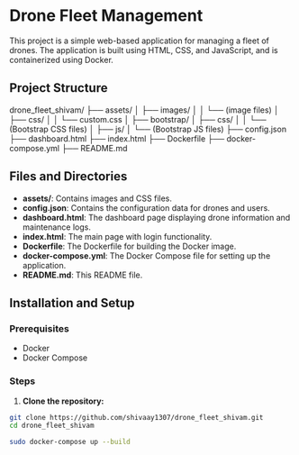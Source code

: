# Drone Fleet Management

This project is a simple web-based application for managing a fleet of drones. The application is built using HTML, CSS, and JavaScript, and is containerized using Docker.

## Project Structure

drone_fleet_shivam/
├── assets/
│ ├── images/
│ │ └── (image files)
│ ├── css/
│ │ └── custom.css
│ ├── bootstrap/
│ ├── css/
│ │ └── (Bootstrap CSS files)
│ ├── js/
│ └── (Bootstrap JS files)
├── config.json
├── dashboard.html
├── index.html
├── Dockerfile
├── docker-compose.yml
├── README.md


## Files and Directories

- **assets/**: Contains images and CSS files.
- **config.json**: Contains the configuration data for drones and users.
- **dashboard.html**: The dashboard page displaying drone information and maintenance logs.
- **index.html**: The main page with login functionality.
- **Dockerfile**: The Dockerfile for building the Docker image.
- **docker-compose.yml**: The Docker Compose file for setting up the application.
- **README.md**: This README file.

## Installation and Setup

### Prerequisites

- Docker
- Docker Compose

### Steps

1. **Clone the repository:**

```bash
git clone https://github.com/shivaay1307/drone_fleet_shivam.git
cd drone_fleet_shivam

sudo docker-compose up --build